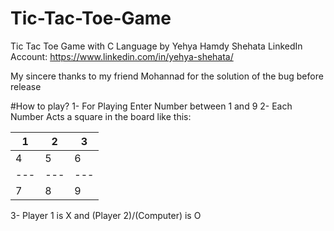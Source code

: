 # Tic-Tac-Toe-Game
Tic Tac Toe Game with C Language by Yehya Hamdy Shehata
LinkedIn Account: https://www.linkedin.com/in/yehya-shehata/

My sincere thanks to my friend Mohannad for the solution of the bug before release 

#How to play?
1- For Playing Enter Number between 1 and 9
2- Each Number Acts a square in the board like this:

   1 | 2 | 3
  ---|---|---
   4 | 5 | 6
  ---|---|---
   7 | 8 | 9

  3- Player 1 is X and (Player 2)/(Computer) is O

